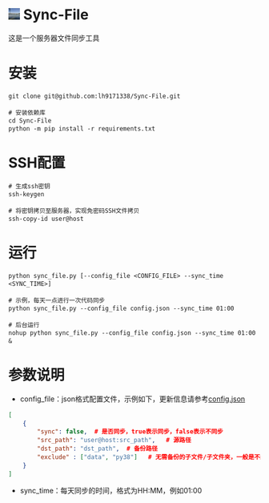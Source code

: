 [<img height="23" src="https://github.com/lh9171338/Outline/blob/master/icon.jpg"/>](https://github.com/lh9171338/Outline) Sync-File
===

这是一个服务器文件同步工具

# 安装

```shell
git clone git@github.com:lh9171338/Sync-File.git

# 安装依赖库
cd Sync-File
python -m pip install -r requirements.txt
```

# SSH配置

```shell
# 生成ssh密钥
ssh-keygen

# 将密钥拷贝至服务器，实现免密码SSH文件拷贝
ssh-copy-id user@host
```

# 运行

```shell
python sync_file.py [--config_file <CONFIG_FILE> --sync_time <SYNC_TIME>]

# 示例，每天一点进行一次代码同步
python sync_file.py --config_file config.json --sync_time 01:00

# 后台运行
nohup python sync_file.py --config_file config.json --sync_time 01:00 &
```

# 参数说明

- config_file：json格式配置文件，示例如下，更新信息请参考[config.json](config.json)
```json
[
    {
        "sync": false,  # 是否同步，true表示同步，false表示不同步
        "src_path": "user@host:src_path",   # 源路径
        "dst_path": "dst_path",  # 备份路径
        "exclude" : ["data", "py38"]   # 无需备份的子文件/子文件夹，一般是不经常修改的大文件/文件夹
    }
]
```
- sync_time：每天同步的时间，格式为HH:MM，例如01:00
